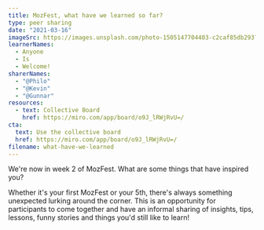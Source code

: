 ```yaml
---
title: MozFest, what have we learned so far?
type: peer sharing
date: "2021-03-16"
imageSrc: https://images.unsplash.com/photo-1505147704403-c2caf85db293?ixid=MXwxMjA3fDB8MHxwaG90by1wYWdlfHx8fGVufDB8fHw%3D&ixlib=rb-1.2.1&auto=format&fit=crop&w=1648&q=80
learnerNames:
  - Anyone
  - Is
  - Welcome!
sharerNames:
  - "@Philo"
  - "@Kevin"
  - "@Gunnar"
resources:
  - text: Collective Board
    href: https://miro.com/app/board/o9J_lRWjRvU=/
cta:
  text: Use the collective board
  href: https://miro.com/app/board/o9J_lRWjRvU=/
filename: what-have-we-learned
---
```


We're now in week 2 of MozFest. What are some things that have inspired you?

<!--more-->

Whether it's your first MozFest or your 5th, there's always something unexpected lurking around the corner. This is an opportunity for participants to come together and have an informal sharing of insights, tips, lessons, funny stories and things you'd still like to learn!

